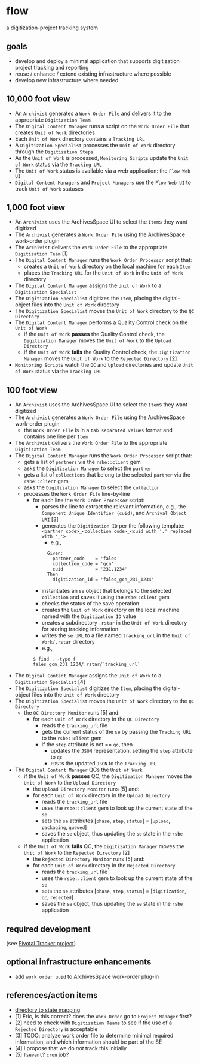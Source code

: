 # flow
a digitization-project tracking system

## goals
* develop and deploy a minimal application that supports digitization project tracking and reporting
* reuse / enhance / extend existing infrastructure where possible
* develop new infrastructure where needed


## 10,000 foot view
* An `Archivist` generates a `Work Order File` and delivers it to the appropriate `Digitization Team`
* The `Digital Content Manager` runs a script on the `Work Order File` that creates `Unit of Work` directories
* Each `Unit of Work` directory contains a `Tracking URL`
* A `Digitization Specialist` processes the `Unit of Work` directory through the `Digitization Steps`
* As the `Unit of Work` is processed, `Monitoring Scripts` update the `Unit of Work` status via the `Tracking URL`
* The `Unit of Work` status is available via a web application: the `Flow Web UI`
* `Digital Content Managers` and `Project Managers` use the `Flow Web UI` to track `Unit of Work` statuses


## 1,000 foot view
* An `Archivist` uses the ArchivesSpace UI to select the `Item`s they want digitized
* The `Archivist` generates a `Work Order File` using the ArchivesSpace work-order plugin
* The `Archivist` delivers the `Work Order File` to the appropriate `Digitization Team` [1]
* The `Digital Content Manager` runs the `Work Order Processor` script that:
  * creates a `Unit of Work` directory on the local machine for each `Item`
  * places the `Tracking URL` for the `Unit of Work` in the `Unit of Work` directory
* The `Digital Content Manager` assigns the `Unit of Work` to a `Digitization Specialist`
* The `Digitization Specialist` digitizes the `Item`, placing the digital-object files into the `Unit of Work` directory
* The `Digitization Specialist` moves the `Unit of Work` directory to the `QC Directory`
* The `Digital Content Manager` performs a Quality Control check on the `Unit of Work`
  * if the `Unit of Work` **passes** the Quality Control check, the `Digitization Manager` moves the `Unit of Work` to the `Upload Directory`
  * if the `Unit of Work` **fails** the Quality Control check, the `Digitization Manager` moves the `Unit of Work` to the `Rejected Directory` [2]
* `Monitoring Script`s watch the `QC` and `Upload` directories and update `Unit of Work` status via the `Tracking URL`

## 100 foot view
* An `Archivist` uses the ArchivesSpace UI to select the `Item`s they want digitized
* The `Archivist` generates a `Work Order File` using the ArchivesSpace work-order plugin
  * the `Work Order File` is in a `tab separated values` format and contains one line per `Item`
* The `Archivist` delivers the `Work Order File` to the appropriate `Digitization Team`
* The `Digital Content Manager` runs the `Work Order Processor` script that:
  * gets a list of `partners` via the `rsbe::client` gem
  * asks the `Digitization Manager` to select the `partner`
  * gets a list of `collections` that belong to the selected `partner` via the `rsbe::client` gem
  * asks the `Digitization Manager` to select the `collection`
  * processes the `Work Order File` line-by-line
    * for each line the `Work Order Processor` script:
      * parses the line to extract the relevant information, e.g.,  the `Component Unique Identifier (cuid)`, and `Archival Object URI` [3]
      * generates the `Digitization ID` per the following template: ```<partner code>_<collection code>_<cuid with '.' replaced with '_'>```
        * e.g.,
	    ```
          Given:
            partner_code    = 'fales'
		    collection_code = 'gcn'
		    cuid            = '231.1234'
		  Then
		    digitization_id = 'fales_gcn_231_1234'
	    ```
      * instantiates an `se` object that belongs to the selected `collection` and saves it using the `rsbe::client` gem
      * checks the status of the save operation
      * creates the `Unit of Work` directory on the local machine named with the `Digitization ID` value
      * creates a subdirectory `.rstar` in the `Unit of Work` directory for storing tracking information
      * writes the `se URL` to a file named ``tracking_url`` in the `Unit of Work/.rstar` directory
	  * e.g.,
	  ```
	  $ find . -type f
	  fales_gcn_231_1234/.rstar/`tracking_url`
	  ```
* The `Digital Content Manager` assigns the `Unit of Work` to a `Digitization Specialist` [4]
* The `Digitization Specialist` digitizes the `Item`, placing the digital-object files into the `Unit of Work` directory
* The `Digitization Specialist` moves the `Unit of Work` directory to the `QC Directory`
  * the `QC Directory Monitor` runs [5] and:
    * for each `Unit of Work` directory in the `QC Directory`
      * reads the ``tracking_url`` file
      * gets the current status of the `se` by passing the `Tracking URL` to the `rsbe::client` gem
      * if the `step` attribute is not == `qc`, then
        * updates the `JSON` representation, setting the `step` attribute to `qc`
        * `POST`s the updated `JSON` to the `Tracking URL`
* The `Digital Content Manager` QCs the `Unit of Work`
  * if the `Unit of Work` **passes** QC, the `Digitization Manager` moves the `Unit of Work` to the `Upload Directory`
    * the `Upload Directory Monitor` runs [5] and:
    * for each `Unit of Work` directory in the `Upload Directory`
      * reads the ``tracking_url`` file
      * uses the `rsbe::client` gem to look up the current state of the `se`
	  * sets the `se` attributes \[`phase`, `step`, `status`\] = \[`upload`, `packaging`, `queued`\]
	  * saves  the `se` object, thus updating the `se` state in the `rsbe` application
  * if the `Unit of Work` **fails** QC, the `Digitization Manager` moves the `Unit of Work` to the `Rejected Directory` [2]
    * the `Rejected Directory Monitor` runs [5] and:
    * for each `Unit of Work` directory in the `Rejected Directory`
      * reads the ``tracking_url`` file
      * uses the `rsbe::client` gem to look up the current state of the `se`
      * sets the `se` attributes \[`phase`, `step`, `status`\] = \[`digitization`, `qc`, `rejected`\]
	  * saves  the `se` object, thus updating the `se` state in the `rsbe` application

## required development
(see [Pivotal Tracker project](https://www.pivotaltracker.com/n/projects/1362644))

## optional infrastructure enhancements
* add `work order uuid` to ArchivesSpace work-order plug-in

## references/action items
* [directory to state mapping](DIR-TO-STATE-MAPPING.md)
* [1] Eric, is this correct? does the `Work Order` go to `Project Manager` first?  
* [2] need to check with `Digitization Teams` to see if the use of a `Rejected Directory` is acceptable  
* [3] TODO: analyze work order file to determine minimal required information, and which information should be part of the SE  
* [4] I propose that we do *not* track this initially
* [5] `fsevent`? `cron` job?
